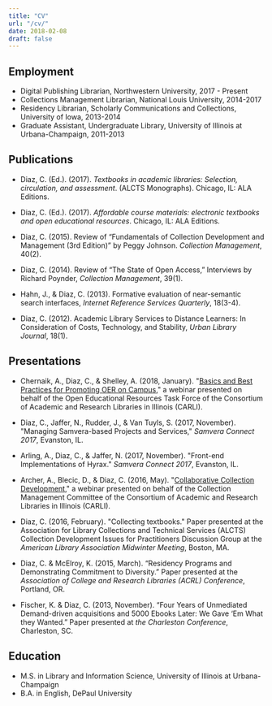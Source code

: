 ```yaml
---
title: "CV"
url: "/cv/"
date: 2018-02-08
draft: false
---
```

## Employment

- Digital Publishing Librarian, Northwestern University, 2017 - Present
- Collections Management Librarian, National Louis University, 2014-2017
- Residency Librarian, Scholarly Communications and Collections, University of Iowa, 2013-2014
- Graduate Assistant, Undergraduate Library, University of Illinois at Urbana-Champaign, 2011-2013

## Publications

- Diaz, C. (Ed.). (2017). _Textbooks in academic libraries: Selection, circulation, and assessment_. (ALCTS Monographs). Chicago, IL: ALA Editions.

- Diaz, C. (Ed.). (2017). _Affordable course materials: electronic textbooks and open educational resources_. Chicago, IL: ALA Editions.

- Diaz, C. (2015). Review of “Fundamentals of Collection Development and Management (3rd Edition)” by Peggy Johnson. _Collection Management_, 40(2).

- Diaz, C. (2014). Review of “The State of Open Access,” Interviews by Richard Poynder, _Collection Management_, 39(1).

- Hahn, J., & Diaz, C. (2013). Formative evaluation of near-semantic search interfaces, _Internet Reference Services Quarterly_, 18(3-4).

- Diaz, C. (2012). Academic Library Services to Distance Learners: In Consideration of Costs, Technology, and Stability, _Urban Library Journal_, 18(1).

## Presentations

- Chernaik, A., Diaz, C., & Shelley, A. (2018, January). "[Basics and Best Practices for Promoting OER on Campus](https://www.youtube.com/watch?v=_QOiSlGqslM)," a webinar presented on behalf of the Open Educational Resources Task Force of the Consortium of Academic and Research Libraries in Illinois (CARLI).

- Diaz, C., Jaffer, N., Rudder, J., & Van Tuyls, S. (2017, November). "Managing Samvera-based Projects and Services," _Samvera Connect 2017_, Evanston, IL.

- Arling, A., Diaz, C., & Jaffer, N. (2017, November). "Front-end Implementations of Hyrax." _Samvera Connect 2017_, Evanston, IL.

- Archer, A., Blecic, D., & Diaz, C. (2016, May). "[Collaborative Collection Development](https://www.youtube.com/watch?v=WkGgdrgLYO4)," a webinar presented on behalf of the Collection Management Committee of the Consortium of Academic and Research Libraries in Illinois (CARLI).

- Diaz, C. (2016, February). "Collecting textbooks." Paper presented at the Association for Library Collections and Technical Services (ALCTS) Collection Development Issues for Practitioners Discussion Group at the _American Library Association Midwinter Meeting_, Boston, MA.

- Diaz, C. & McElroy, K. (2015, March). “Residency Programs and Demonstrating Commitment to Diversity.” Paper presented at the _Association of College and Research Libraries (ACRL) Conference_, Portland, OR.

- Fischer, K. & Diaz, C. (2013, November). “Four Years of Unmediated Demand-driven acquisitions and 5000 Ebooks Later: We Gave ‘Em What they Wanted.” Paper presented at _the Charleston Conference_, Charleston, SC.

## Education

- M.S. in Library and Information Science, University of Illinois at Urbana-Champaign
- B.A. in English, DePaul University
